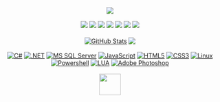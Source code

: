 <div align="center">
  <a href="#"><img src="https://raw.githubusercontent.com/TripleFlacko/TripleFlacko/main/banner.png"></a>
</div>
<br>
<div align="center">
  <a href="https://www.linkedin.com/in/ant0n-anton0v/" target="_blank" rel="noopener noreferrer"><img src="https://img.shields.io/badge/Linkedin-000?style=for-the-badge&logo=Linkedin&logoColor=%23ad03fc"/></a>
  <a href="https://www.instagram.com/tripleflacko_x/" target="_blank" rel="noopener noreferrer"><img src="https://img.shields.io/badge/Instagram-000?style=for-the-badge&logo=Instagram&logoColor=%23ad03fc"/></a>
  <a href="https://www.facebook.com/Anton.Anton0v/" target="_blank" rel="noopener noreferrer"><img src="https://img.shields.io/badge/Facebook-000?style=for-the-badge&logo=Facebook&logoColor=%23ad03fc"/></a>
  <a href="https://www.youtube.com/c/3RUNDark" target="_blank" rel="noopener noreferrer"><img src="https://img.shields.io/badge/youtube-000?style=for-the-badge&logo=youtube&logoColor=%23ad03fc"/></a>
  <a href="https://discord.gg/YzEK9xBTPT" target="_blank" rel="noopener noreferrer"><img src="https://img.shields.io/badge/Discord-000?style=for-the-badge&logo=Discord&logoColor=%23ad03fc"/></a>
  <a href="https://www.twitch.tv/tripleflacko" target="_blank" rel="noopener noreferrer"><img src="https://img.shields.io/badge/Twitch-000?style=for-the-badge&logo=Twitch&logoColor=%23ad03fc"/></a>
  <a href="https://stackoverflow.com/users/20650417/tripleflacko" target="_blank" rel="noopener noreferrer"><img src="https://img.shields.io/badge/Stackoverflow-000?style=for-the-badge&logo=Stackoverflow&logoColor=%23ad03fc"/></a>
</div>
<br>
<div align="center">
  <a href="#"><img align="center" src="https://github-readme-stats-tripleflacko.vercel.app/api?username=tripleflacko&show_icons=true&theme=midnight-purple&hide_border=true&card_width=400px&rank_icon=github" alt="GitHub Stats" style="max-width: 100%;"></a>
  <th></th>
  <a href="#"><img align="center" src="https://github-readme-stats-tripleflacko.vercel.app/api/top-langs/?username=tripleflacko&layout=compact&theme=midnight-purple&hide_border=true&card_width=400px" style="max-width: 100%;"></a>
</div>
<br>
<div align="center">
  <a href="https://en.wikipedia.org/wiki/C_Sharp_(programming_language)" target="_blank" rel="noopener noreferrer"><img src="https://img.shields.io/badge/C%23-000?style=for-the-badge&logo=csharp&logoColor=%23ad03fc" alt="C#"></a>
  <a href="https://en.wikipedia.org/wiki/.NET" target="_blank" rel="noopener noreferrer"><img src="https://img.shields.io/badge/.Net-000?style=for-the-badge&logo=.Net&logoColor=%23ad03fc" alt=".NET"></a>
  <a href="https://en.wikipedia.org/wiki/Microsoft_SQL_Server" target="_blank" rel="noopener noreferrer"><img src="https://img.shields.io/badge/MS%20SQL%20Server-000?style=for-the-badge&logo=microsoftsqlserver&logoColor=%23ad03fc" alt="MS SQL Server"></a>
  <a href="https://en.wikipedia.org/wiki/JavaScript" target="_blank" rel="noopener noreferrer"><img src="https://img.shields.io/badge/JavaScript-000?style=for-the-badge&logo=javascript&logoColor=%23ad03fc" alt="JavaScript"></a>
  <a href="https://en.wikipedia.org/wiki/HTML" target="_blank" rel="noopener noreferrer"><img src="https://img.shields.io/badge/HTML-000?style=for-the-badge&logo=html5&logoColor=%23ad03fc" alt="HTML5"></a>
  <a href="https://en.wikipedia.org/wiki/CSS" target="_blank" rel="noopener noreferrer"><img src="https://img.shields.io/badge/CSS-000?style=for-the-badge&logo=css3&logoColor=%23ad03fc" alt="CSS3"></a>  
  <a href="https://en.wikipedia.org/wiki/Linux" target="_blank" rel="noopener noreferrer"><img src="https://img.shields.io/badge/Linux-000?style=for-the-badge&logo=Linux&logoColor=%23ad03fc" alt="Linux"></a>
  <a href="https://en.wikipedia.org/wiki/Powershell" target="_blank" rel="noopener noreferrer"><img src="https://img.shields.io/badge/powershell-000?style=for-the-badge&logo=powershell&logoColor=%23ad03fc" alt="Powershell"></a>
  <a href="https://en.wikipedia.org/wiki/Lua_(programming_language)" target="_blank" rel="noopener noreferrer"><img src="https://img.shields.io/badge/Lua-000?style=for-the-badge&logo=Lua&logoColor=%23ad03fc" alt="LUA"></a>
  <a href="https://en.wikipedia.org/wiki/Adobe_Photoshop" target="_blank" rel="noopener noreferrer"><img src="https://img.shields.io/badge/Adobe%20Photoshop-000?style=for-the-badge&logo=adobephotoshop&logoColor=%23ad03fc" alt="Adobe Photoshop"></a>
</div>
<br>
<div align="center">
<a href="#"><img src="https://user-images.githubusercontent.com/74038190/229223156-0cbdaba9-3128-4d8e-8719-b6b4cf741b67.gif" height="50" width="50"></a>
</div>
